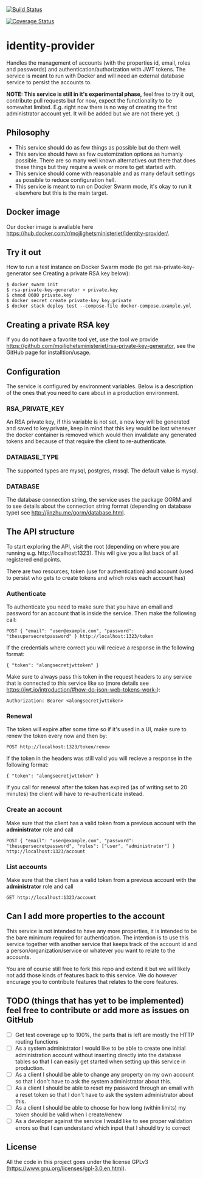 [![Build Status](https://travis-ci.org/mojlighetsministeriet/identity-provider.svg?branch=master)](https://travis-ci.org/mojlighetsministeriet/identity-provider)

[![Coverage Status](https://coveralls.io/repos/github/mojlighetsministeriet/identity-provider/badge.svg?branch=master)](https://coveralls.io/github/mojlighetsministeriet/identity-provider?branch=master)

# identity-provider

Handles the management of accounts (with the properties id, email, roles and passwords) and authentication/authorization with JWT tokens. The service is meant to run with Docker and will need an external database service to persist the accounts to.

**NOTE: This service is still in it's experimental phase,** feel free to try it out, contribute pull requests but for now, expect the functionality to be somewhat limited. E.g. right now there is no way of creating the first administrator account yet. It will be added but we are not there yet. :)

## Philosophy

* This service should do as few things as possible but do them well.
* This service should have as few customization options as humanly possible. There are so many well known alternatives out there that does these things but they require a week or more to get started with.
* This service should come with reasonable and as many default settings as possible to reduce configuration hell.
* This service is meant to run on Docker Swarm mode, it's okay to run it elsewhere but this is the main target.

## Docker image

Our docker image is avaliable here https://hub.docker.com/r/mojlighetsministeriet/identity-provider/.

## Try it out

How to run a test instance on Docker Swarm mode (to get rsa-private-key-generator see Creating a private RSA key below):

    $ docker swarm init
    $ rsa-private-key-generator > private.key
    $ chmod 0600 private.key
    $ docker secret create private-key key.private
    $ docker stack deploy test --compose-file docker-compose.example.yml

## Creating a private RSA key

If you do not have a favorite tool yet, use the tool we provide https://github.com/mojlighetsministeriet/rsa-private-key-generator, see the GitHub page for installtion/usage.

## Configuration

The service is configured by environment variables. Below is a description of the ones that you need to care about in a production environment.

### RSA_PRIVATE_KEY

An RSA private key, if this variable is not set, a new key will be generated and saved to key.private, keep in mind that this key would be lost whenever the docker container is removed which would then invalidate any generated tokens and because of that require the client to re-authenticate.

### DATABASE_TYPE

The supported types are mysql, postgres, mssql. The default value is mysql.

### DATABASE

The database connection string, the service uses the package GORM and to see details about the connection string format (depending on database type) see http://jinzhu.me/gorm/database.html.

## The API structure

To start exploring the API, visit the root (depending on where you are running e.g. http://localhost:1323). This will give you a list back of all registered end points.

There are two resources, token (use for authentication) and account (used to persist who gets to create tokens and which roles each account has)

### Authenticate

To authenticate you need to make sure that you have an email and password for an account that is inside the service. Then make the following call:

    POST { "email": "user@example.com", "password": "thesupersecretpassword" } http://localhost:1323/token

If the credentials where correct you will recieve a response in the following format:

    { "token": "alongsecretjwttoken" }

Make sure to always pass this token in the request headers to any service that is connected to this service like so (more details see https://jwt.io/introduction/#how-do-json-web-tokens-work-):

    Authorization: Bearer <alongsecretjwttoken>

### Renewal

The token will expire after some time so if it's used in a UI, make sure to renew the token every now and then by:

    POST http://localhost:1323/token/renew

If the token in the headers was still valid you will recieve a response in the following format:

    { "token": "alongsecretjwttoken" }

If you call for renewal after the token has expired (as of writing set to 20 minutes) the client will have to re-authenticate instead.

### Create an account

Make sure that the client has a valid token from a previous account with the **administrator** role and call

    POST { "email": "user@example.com", "password": "thesupersecretpassword", "roles": ["user", "administrator"] } http://localhost:1323/account

### List accounts

Make sure that the client has a valid token from a previous account with the **administrator** role and call

    GET http://localhost:1323/account

## Can I add more properties to the account

This service is not intended to have any more properties, it is intended to be the bare minimum required for authentication. The intention is to use this service together with another service that keeps track of the account id and a person/organization/service or whatever you want to relate to the accounts.

You are of course still free to fork this repo and extend it but we will likely not add those kinds of features back to this service. We do however encurage you to contribute features that relates to the core features.

## TODO (things that has yet to be implemented) feel free to contribute or add more as issues on GitHub

- [ ] Get test coverage up to 100%, the parts that is left are mostly the HTTP routing functions
- [ ] As a system administrator I would like to be able to create one initial administration account without inserting directly into the database tables so that I can easily get started when setting up this service in production.
- [ ] As a client I should be able to change any property on my own account so that I don't have to ask the system administrator about this.
- [ ] As a client I should be able to reset my password through an email with a reset token so that I don't have to ask the system administrator about this.
- [ ] As a client I should be able to choose for how long (within limits) my token should be valid when I create/renew
- [ ] As a developer against the service I would like to see proper validation errors so that I can understand which input that I should try to correct

## License

All the code in this project goes under the license GPLv3 (https://www.gnu.org/licenses/gpl-3.0.en.html).
